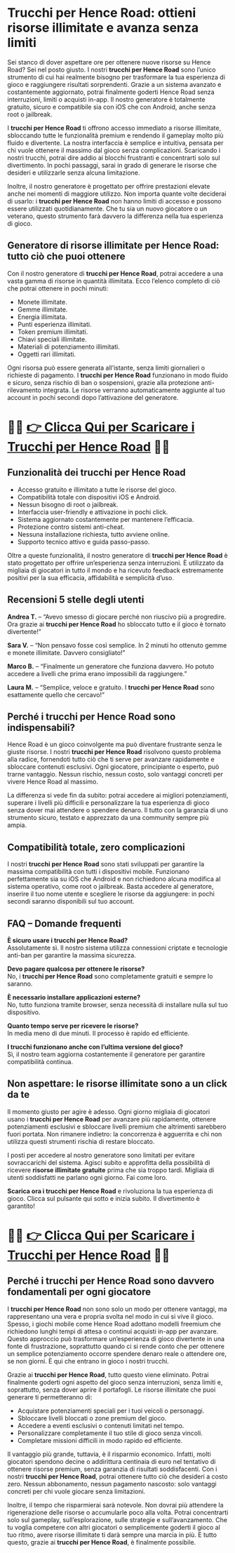 <h1>Trucchi per Hence Road: ottieni risorse illimitate e avanza senza limiti</h1>

<p>Sei stanco di dover aspettare ore per ottenere nuove risorse su Hence Road? Sei nel posto giusto. I nostri <strong>trucchi per Hence Road</strong> sono l’unico strumento di cui hai realmente bisogno per trasformare la tua esperienza di gioco e raggiungere risultati sorprendenti. Grazie a un sistema avanzato e costantemente aggiornato, potrai finalmente goderti Hence Road senza interruzioni, limiti o acquisti in-app. Il nostro generatore è totalmente gratuito, sicuro e compatibile sia con iOS che con Android, anche senza root o jailbreak.</p>

<p>I <strong>trucchi per Hence Road</strong> ti offrono accesso immediato a risorse illimitate, sbloccando tutte le funzionalità premium e rendendo il gameplay molto più fluido e divertente. La nostra interfaccia è semplice e intuitiva, pensata per chi vuole ottenere il massimo dal gioco senza complicazioni. Scaricando i nostri trucchi, potrai dire addio ai blocchi frustranti e concentrarti solo sul divertimento. In pochi passaggi, sarai in grado di generare le risorse che desideri e utilizzarle senza alcuna limitazione.</p>

<p>Inoltre, il nostro generatore è progettato per offrire prestazioni elevate anche nei momenti di maggiore utilizzo. Non importa quante volte deciderai di usarlo: i <strong>trucchi per Hence Road</strong> non hanno limiti di accesso e possono essere utilizzati quotidianamente. Che tu sia un nuovo giocatore o un veterano, questo strumento farà davvero la differenza nella tua esperienza di gioco.</p>

<h2>Generatore di risorse illimitate per Hence Road: tutto ciò che puoi ottenere</h2>

<p>Con il nostro generatore di <strong>trucchi per Hence Road</strong>, potrai accedere a una vasta gamma di risorse in quantità illimitata. Ecco l’elenco completo di ciò che potrai ottenere in pochi minuti:</p>

<ul>
  <li>Monete illimitate.</li>
  <li>Gemme illimitate.</li>
  <li>Energia illimitata.</li>
  <li>Punti esperienza illimitati.</li>
  <li>Token premium illimitati.</li>
  <li>Chiavi speciali illimitate.</li>
  <li>Materiali di potenziamento illimitati.</li>
  <li>Oggetti rari illimitati.</li>
</ul>

<p>Ogni risorsa può essere generata all’istante, senza limiti giornalieri o richieste di pagamento. I <strong>trucchi per Hence Road</strong> funzionano in modo fluido e sicuro, senza rischio di ban o sospensioni, grazie alla protezione anti-rilevamento integrata. Le risorse verranno automaticamente aggiunte al tuo account in pochi secondi dopo l’attivazione del generatore.</p>

# 🔴🔴 **[👉 Clicca Qui per Scaricare i Trucchi per Hence Road](https://tinyurl.com/tripdeigiochi)** 🔴🔴

<h2>Funzionalità dei trucchi per Hence Road</h2>

<ul>
  <li>Accesso gratuito e illimitato a tutte le risorse del gioco.</li>
  <li>Compatibilità totale con dispositivi iOS e Android.</li>
  <li>Nessun bisogno di root o jailbreak.</li>
  <li>Interfaccia user-friendly e attivazione in pochi click.</li>
  <li>Sistema aggiornato costantemente per mantenere l’efficacia.</li>
  <li>Protezione contro sistemi anti-cheat.</li>
  <li>Nessuna installazione richiesta, tutto avviene online.</li>
  <li>Supporto tecnico attivo e guida passo-passo.</li>
</ul>

<p>Oltre a queste funzionalità, il nostro generatore di <strong>trucchi per Hence Road</strong> è stato progettato per offrire un’esperienza senza interruzioni. È utilizzato da migliaia di giocatori in tutto il mondo e ha ricevuto feedback estremamente positivi per la sua efficacia, affidabilità e semplicità d’uso.</p>

<h2>Recensioni 5 stelle degli utenti</h2>

<p><strong>Andrea T.</strong> – “Avevo smesso di giocare perché non riuscivo più a progredire. Ora grazie ai <strong>trucchi per Hence Road</strong> ho sbloccato tutto e il gioco è tornato divertente!”</p>

<p><strong>Sara V.</strong> – “Non pensavo fosse così semplice. In 2 minuti ho ottenuto gemme e monete illimitate. Davvero consigliato!”</p>

<p><strong>Marco B.</strong> – “Finalmente un generatore che funziona davvero. Ho potuto accedere a livelli che prima erano impossibili da raggiungere.”</p>

<p><strong>Laura M.</strong> – “Semplice, veloce e gratuito. I <strong>trucchi per Hence Road</strong> sono esattamente quello che cercavo!”</p>

<h2>Perché i trucchi per Hence Road sono indispensabili?</h2>

<p>Hence Road è un gioco coinvolgente ma può diventare frustrante senza le giuste risorse. I nostri <strong>trucchi per Hence Road</strong> risolvono questo problema alla radice, fornendoti tutto ciò che ti serve per avanzare rapidamente e sbloccare contenuti esclusivi. Ogni giocatore, principiante o esperto, può trarne vantaggio. Nessun rischio, nessun costo, solo vantaggi concreti per vivere Hence Road al massimo.</p>

<p>La differenza si vede fin da subito: potrai accedere ai migliori potenziamenti, superare i livelli più difficili e personalizzare la tua esperienza di gioco senza dover mai attendere o spendere denaro. Il tutto con la garanzia di uno strumento sicuro, testato e apprezzato da una community sempre più ampia.</p>

<h2>Compatibilità totale, zero complicazioni</h2>

<p>I nostri <strong>trucchi per Hence Road</strong> sono stati sviluppati per garantire la massima compatibilità con tutti i dispositivi mobile. Funzionano perfettamente sia su iOS che Android e non richiedono alcuna modifica al sistema operativo, come root o jailbreak. Basta accedere al generatore, inserire il tuo nome utente e scegliere le risorse da aggiungere: in pochi secondi saranno disponibili sul tuo account.</p>

<h2>FAQ – Domande frequenti</h2>

<p><strong>È sicuro usare i trucchi per Hence Road?</strong><br>
Assolutamente sì. Il nostro sistema utilizza connessioni criptate e tecnologie anti-ban per garantire la massima sicurezza.</p>

<p><strong>Devo pagare qualcosa per ottenere le risorse?</strong><br>
No, i <strong>trucchi per Hence Road</strong> sono completamente gratuiti e sempre lo saranno.</p>

<p><strong>È necessario installare applicazioni esterne?</strong><br>
No, tutto funziona tramite browser, senza necessità di installare nulla sul tuo dispositivo.</p>

<p><strong>Quanto tempo serve per ricevere le risorse?</strong><br>
In media meno di due minuti. Il processo è rapido ed efficiente.</p>

<p><strong>I trucchi funzionano anche con l’ultima versione del gioco?</strong><br>
Sì, il nostro team aggiorna costantemente il generatore per garantire compatibilità continua.</p>

<h2>Non aspettare: le risorse illimitate sono a un click da te</h2>

<p>Il momento giusto per agire è adesso. Ogni giorno migliaia di giocatori usano i <strong>trucchi per Hence Road</strong> per avanzare più rapidamente, ottenere potenziamenti esclusivi e sbloccare livelli premium che altrimenti sarebbero fuori portata. Non rimanere indietro: la concorrenza è agguerrita e chi non utilizza questi strumenti rischia di restare bloccato.</p>

<p>I posti per accedere al nostro generatore sono limitati per evitare sovraccarichi del sistema. Agisci subito e approfitta della possibilità di ricevere <strong>risorse illimitate gratuite</strong> prima che sia troppo tardi. Migliaia di utenti soddisfatti ne parlano ogni giorno. Fai come loro.</p>

<p><strong>Scarica ora i trucchi per Hence Road</strong> e rivoluziona la tua esperienza di gioco. Clicca sul pulsante qui sotto e inizia subito. Il divertimento è garantito!</p>

# 🔴🔴 **[👉 Clicca Qui per Scaricare i Trucchi per Hence Road](https://tinyurl.com/tripdeigiochi)** 🔴🔴

<h2>Perché i trucchi per Hence Road sono davvero fondamentali per ogni giocatore</h2>

<p>I <strong>trucchi per Hence Road</strong> non sono solo un modo per ottenere vantaggi, ma rappresentano una vera e propria svolta nel modo in cui si vive il gioco. Spesso, i giochi mobile come Hence Road adottano modelli freemium che richiedono lunghi tempi di attesa o continui acquisti in-app per avanzare. Questo approccio può trasformare un’esperienza di gioco divertente in una fonte di frustrazione, soprattutto quando ci si rende conto che per ottenere un semplice potenziamento occorre spendere denaro reale o attendere ore, se non giorni. È qui che entrano in gioco i nostri trucchi.</p>

<p>Grazie ai <strong>trucchi per Hence Road</strong>, tutto questo viene eliminato. Potrai finalmente goderti ogni aspetto del gioco senza interruzioni, senza limiti e, soprattutto, senza dover aprire il portafogli. Le risorse illimitate che puoi generare ti permetteranno di:</p>

<ul>
  <li>Acquistare potenziamenti speciali per i tuoi veicoli o personaggi.</li>
  <li>Sbloccare livelli bloccati o zone premium del gioco.</li>
  <li>Accedere a eventi esclusivi o contenuti limitati nel tempo.</li>
  <li>Personalizzare completamente il tuo stile di gioco senza vincoli.</li>
  <li>Completare missioni difficili in modo rapido ed efficiente.</li>
</ul>

<p>Il vantaggio più grande, tuttavia, è il risparmio economico. Infatti, molti giocatori spendono decine o addirittura centinaia di euro nel tentativo di ottenere risorse premium, senza garanzia di risultati soddisfacenti. Con i nostri <strong>trucchi per Hence Road</strong>, potrai ottenere tutto ciò che desideri a costo zero. Nessun abbonamento, nessun pagamento nascosto: solo vantaggi concreti per chi vuole giocare senza limitazioni.</p>

<p>Inoltre, il tempo che risparmierai sarà notevole. Non dovrai più attendere la rigenerazione delle risorse o accumularle poco alla volta. Potrai concentrarti solo sul gameplay, sull’esplorazione, sulle strategie e sull’avanzamento. Che tu voglia competere con altri giocatori o semplicemente goderti il gioco al tuo ritmo, avere risorse illimitate ti darà sempre una marcia in più. E tutto questo, grazie ai <strong>trucchi per Hence Road</strong>, è finalmente possibile.</p>

